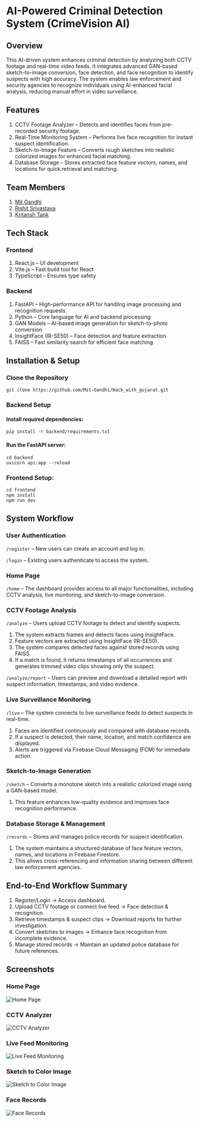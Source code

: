 # AI-Powered Criminal Detection System (CrimeVision AI)

## Overview

This AI-driven system enhances criminal detection by analyzing both CCTV footage and real-time video feeds. It integrates advanced GAN-based sketch-to-image conversion, face detection, and face recognition to identify suspects with high accuracy. The system enables law enforcement and security agencies to recognize individuals using AI-enhanced facial analysis, reducing manual effort in video surveillance.

## Features

1. CCTV Footage Analyzer – Detects and identifies faces from pre-recorded security footage.
2. Real-Time Monitoring System – Performs live face recognition for instant suspect identification.
3. Sketch-to-Image Feature – Converts rough sketches into realistic colorized images for enhanced facial matching.
4. Database Storage – Stores extracted face feature vectors, names, and locations for quick retrieval and matching.

## Team Members

1. [Mit Gandhi](https://github.com/Mit-Gandhi) 
2. [Rishit Srivastava](https://github.com/rishitsrivastav) 
3. [Kritansh Tank](https://github.com/Kritansh-Tank)

## Tech Stack

### Frontend

1. React.js – UI development
2. Vite.js – Fast build tool for React
3. TypeScript – Ensures type safety

### Backend

1. FastAPI – High-performance API for handling image processing and recognition requests
2. Python – Core language for AI and backend processing
3. GAN Models – AI-based image generation for sketch-to-photo conversion
4. InsightFace (IR-SE50) – Face detection and feature extraction
5. FAISS – Fast similarity search for efficient face matching

## Installation & Setup

### Clone the Repository

```
git clone https://github.com/Mit-Gandhi/Hack_with_gujarat.git
```

### Backend Setup

#### Install required dependencies:

```
pip install -r backend/requirements.txt
```

#### Run the FastAPI server:
```
cd backend
uvicorn api:app --reload
```

### Frontend Setup:
```
cd frontend  
npm install  
npm run dev  
```

## System Workflow

### User Authentication 

```/register``` – New users can create an account and log in.

```/login``` – Existing users authenticate to access the system.

### Home Page

```/home``` – The dashboard provides access to all major functionalities, including CCTV analysis, live monitoring, and sketch-to-image conversion.

### CCTV Footage Analysis

```/analyze``` – Users upload CCTV footage to detect and identify suspects.
1. The system extracts frames and detects faces using InsightFace.
2. Feature vectors are extracted using InsightFace (IR-SE50).
3. The system compares detected faces against stored records using FAISS.
4. If a match is found, it returns timestamps of all occurrences and generates trimmed video clips showing only the suspect.
   
```/analyze/report``` – Users can preview and download a detailed report with suspect information, timestamps, and video evidence.

### Live Surveillance Monitoring

```/live``` – The system connects to live surveillance feeds to detect suspects in real-time.
1. Faces are identified continuously and compared with database records.
2. If a suspect is detected, their name, location, and match confidence are displayed.
3. Alerts are triggered via Firebase Cloud Messaging (FCM) for immediate action.

### Sketch-to-Image Generation

```/sketch``` – Converts a monotone sketch into a realistic colorized image using a GAN-based model.
1. This feature enhances low-quality evidence and improves face recognition performance.

### Database Storage & Management

```/records``` – Stores and manages police records for suspect identification.
1. The system maintains a structured database of face feature vectors, names, and locations in Firebase Firestore.
2. This allows cross-referencing and information sharing between different law enforcement agencies.

## End-to-End Workflow Summary

1. Register/Login → Access dashboard.
2. Upload CCTV footage or connect live feed → Face detection & recognition.
3. Retrieve timestamps & suspect clips → Download reports for further investigation.
4. Convert sketches to images → Enhance face recognition from incomplete evidence.
5. Manage stored records → Maintain an updated police database for future references.

## Screenshots

### Home Page

![Home Page](https://drive.google.com/uc?id=1q6O-eBNDIxqGRzcenW4-UnsQnS3I8CW2)


### CCTV Analyzer

![CCTV Analyzer](https://drive.google.com/uc?id=1CmqAGnfqcBCcP45Rbm4PwCmLwAoUlCsP)


### Live Feed Monitoring

![Live Feed Monitoring](https://drive.google.com/uc?id=1eY8ABUaWYzK8jnA5zDqJcfOsGsH0PVfX)


### Sketch to Color Image

![Sketch to Color Image](https://drive.google.com/uc?id=1mOer9i7rZSHRqMD2BVPIEgH0uOH3yJ43)


### Face Records

![Face Records](https://drive.google.com/uc?id=19L84ly6IkGK9rClSB4qG94ZFfzNhk5qD)
